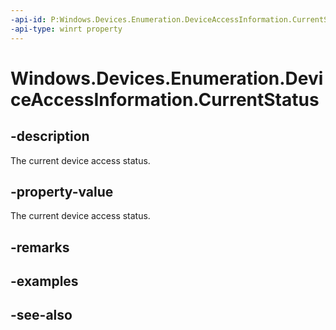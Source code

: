 ```yaml
---
-api-id: P:Windows.Devices.Enumeration.DeviceAccessInformation.CurrentStatus
-api-type: winrt property
---
```


<!-- Property syntax
public Windows.Devices.Enumeration.DeviceAccessStatus CurrentStatus { get; }
-->

# Windows.Devices.Enumeration.DeviceAccessInformation.CurrentStatus

## -description
The current device access status.

## -property-value
The current device access status.

## -remarks

## -examples

## -see-also
